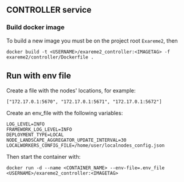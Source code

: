 ## CONTROLLER service

### Build docker image

To build a new image you must be on the project root `Exareme2`, then

```
docker build -t <USERNAME>/exareme2_controller:<IMAGETAG> -f exareme2/controller/Dockerfile .
```

## Run with env file

Create a file with the nodes' locations, for example:

```
["172.17.0.1:5670", "172.17.0.1:5671", "172.17.0.1:5672"]
```

Create an env_file with the following variables:

```
LOG_LEVEL=INFO
FRAMEWORK_LOG_LEVEL=INFO
DEPLOYMENT_TYPE=LOCAL
NODE_LANDSCAPE_AGGREGATOR_UPDATE_INTERVAL=30
LOCALWORKERS_CONFIG_FILE=/home/user/localnodes_config.json
```

Then start the container with:

```
docker run -d --name <CONTAINER_NAME> --env-file=.env_file <USERNAME>/exareme2_controller:<IMAGETAG>
```
